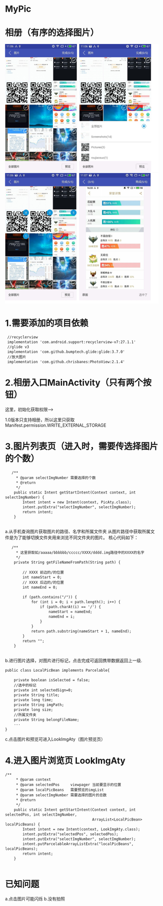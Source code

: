 # MyPic
# 相册（有序的选择图片）

<img src="https://github.com/FriendLin/MyPic/blob/master/b1.jpg" width="750" alt="" />
<img src="https://github.com/FriendLin/MyPic/blob/master/b2.jpg" width="750" alt="" />

# 1.需要添加的项目依赖 
```
 //recyclerview
 implementation 'com.android.support:recyclerview-v7:27.1.1'
 //glide v3
 implementation 'com.github.bumptech.glide:glide:3.7.0'
 //放大图片
 implementation 'com.github.chrisbanes:PhotoView:2.1.4'
```
# 2.相册入口MainActivity（只有两个按钮）

这里，初始化获取权限-->

1.0版本只支持相册，所以这里只获取 Manifest.permission.WRITE_EXTERNAL_STORAGE 

# 3.图片列表页（进入时，需要传选择图片的个数）

```
   /**
     * @param selectImgNumber 需要选择的个数
     * @return
     */
    public static Intent getStartIntent(Context context, int selectImgNumber) {
        Intent intent = new Intent(context, PicAty.class);
        intent.putExtra("selectImgNumber", selectImgNumber);
        return intent;
    }
    
```
a.从手机查询图片获取图片的路径、名字和所属文件夹
  从图片路径中获取所属文件是为了能够切换文件夹用来浏览不同文件夹的图片。
  核心代码如下：
  
```
   /**
     * 这里获取如/aaaaa/bbbbbb/ccccc/XXXX/dddd.img路径中的XXXX的名字
     */
    private String getFileNameFromPath(String path) {

        // XXXX 前边的/的位置
        int nameStart = 0;
        // XXXX 后边的/的位置
        int nameEnd = 0;

        if (path.contains("/")) {
            for (int i = 0; i < path.length(); i++) {
                if (path.charAt(i) == '/') {
                    nameStart = nameEnd;
                    nameEnd = i;
                }
            }
            return path.substring(nameStart + 1, nameEnd);
        }
        return "";
    }
    
```
b.进行图片选择，对图片进行标记，点击完成可返回携带数据返回上一级.

```
public class LocalPicBean implements Parcelable{

    private boolean isSelected = false;
    //选中的标记
    private int selectedSign=0;
    private String title;
    private long time;
    private String imgPath;
    private long size;
    //所属文件夹
    private String belongFileName;
    ···
}   

```

c.点击图片和预览可进入LookImgAty（图片预览页）

# 4.进入图片浏览页 LookImgAty 

```
/**
     * @param context
     * @param selectedPos     viewpager 当前要显示的位置
     * @param localPicBeans   需要预览的imgList
     * @param selectImgNumber 需要选择的图片的总数
     * @return
     */
    public static Intent getStartIntent(Context context, int selectedPos, int selectImgNumber,
                                        ArrayList<LocalPicBean> localPicBeans) {
        Intent intent = new Intent(context, LookImgAty.class);
        intent.putExtra("selectedPos", selectedPos);
        intent.putExtra("selectImgNumber", selectImgNumber);
        intent.putParcelableArrayListExtra("localPicBeans", localPicBeans);
        return intent;
    }
    
```

# 已知问题

a.点击图片可能闪烁
b.没有拍照




    
    
    
  
    
  









